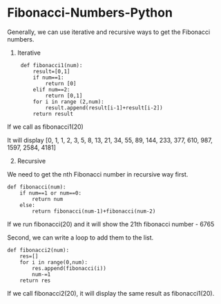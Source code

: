 # Fibonacci-Numbers-Python

Generally, we can use iterative and recursive ways to get the Fibonacci numbers.

1. Iterative

        def fibonacci1(num):
            result=[0,1]
            if num==1:
                return [0]
            elif num==2:
                return [0,1]
            for i in range (2,num):
                result.append(result[i-1]+result[i-2])
            return result
        
If we call as fibonacci1(20)

It will display [0, 1, 1, 2, 3, 5, 8, 13, 21, 34, 55, 89, 144, 233, 377, 610, 987, 1597, 2584, 4181]

2. Recursive

We need to get the nth Fibonacci number in recursive way first.

    def fibonacci(num):
        if num==1 or num==0:
            return num
        else:
            return fibonacci(num-1)+fibonacci(num-2)
            

If we run fibonacci(20) and it will show the 21th fibonacci number - 6765

Second, we can write a loop to add them to the list.

    def fibonacci2(num):
        res=[]
        for i in range(0,num):
            res.append(fibonacci(i))
            num-=1
        return res
        
If we call fibonacci2(20), it will display the same result as fibonacci1(20).        
